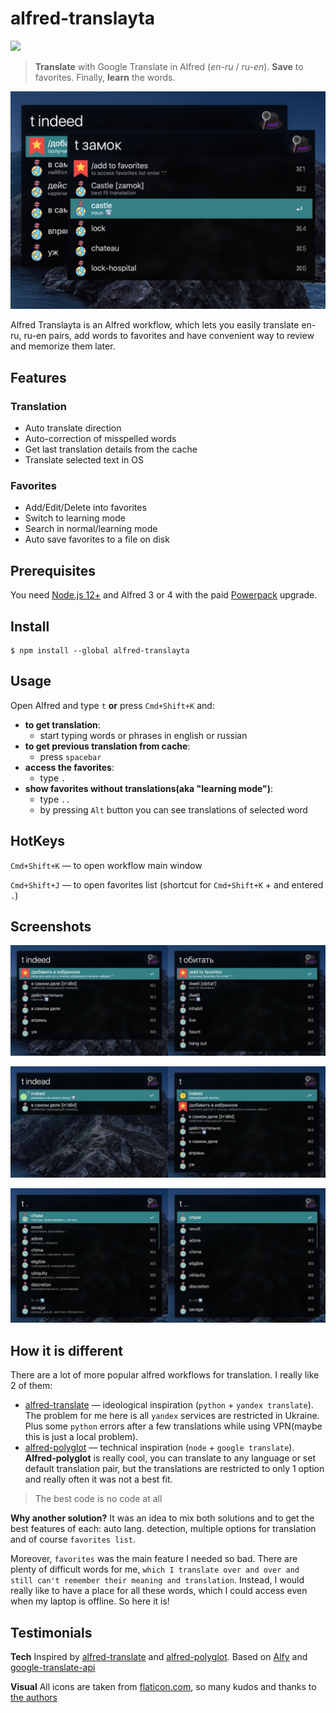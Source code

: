 # alfred-translayta

<a src="https://www.npmjs.com/package/alfred-translayta"><img src="https://img.shields.io/npm/v/alfred-translayta?color=yellow" /></a>


> **Translate** with Google Translate in Alfred (*en-ru* / *ru-en*). **Save** to favorites. Finally, **learn** the words.

![](screenshots/dir.jpg)

Alfred Translayta is an Alfred workflow, which lets you easily translate en-ru, ru-en pairs, add words to favorites and have convenient way to review and memorize them later.

## Features
### Translation
* Auto translate direction
* Auto-correction of misspelled words 
* Get last translation details from the cache
* Translate selected text in OS

### Favorites 
* Add/Edit/Delete into favorites
* Switch to learning mode
* Search in normal/learning mode 
* Auto save favorites to a file on disk

## Prerequisites
You need [Node.js 12+](https://nodejs.org) and Alfred 3 or 4 with the paid [Powerpack](https://www.alfredapp.com/powerpack/) upgrade.

## Install
```
$ npm install --global alfred-translayta
```

## Usage

Open Alfred and type `t` **or** press `Cmd+Shift+K` and:
* **to get translation**:  
  - start typing words or phrases in english or russian
* **to get previous translation from cache**: 
  - press `spacebar`
* **access the favorites**: 
  - type `.`
* **show favorites without translations(aka "learning mode")**: 
  - type `..`
  - by pressing `Alt` button you can see translations of selected word

## HotKeys

`Cmd+Shift+K` — to open workflow main window

`Cmd+Shift+J` — to open favorites list (shortcut for `Cmd+Shift+K` + and entered `.`)


## Screenshots

![](screenshots/direction.jpg)

![](screenshots/previous-and-autocorrection.jpg)

![](screenshots/learning-mode.jpg)

## How it is different
There are a lot of more popular alfred workflows for translation.
I really like 2 of them:
* [alfred-translate](https://github.com/podgorniy/alfred-translate) — ideological inspiration (`python` + `yandex translate`). The problem for me here is all `yandex` services are restricted in Ukraine. Plus some `python` errors after a few translations while using VPN(maybe this is just a local problem).
* [alfred-polyglot](https://github.com/nikersify/alfred-polyglot) — technical inspiration (`node` + `google translate`). **Alfred-polyglot** is really cool, you can translate to any language or set default translation pair, but the translations are restricted to only 1 option and really often it was not a best fit.

> The best code is no code at all

**Why another solution?** It was an idea to mix both solutions and to get the best features of each: auto lang. detection, multiple options for translation and of course `favorites list`.

Moreover, `favorites` was the main feature I needed so bad. There are plenty of difficult words for me, `which I translate over and over and still can't remember their meaning and translation`. Instead, I would really like to have a place for all these words, which I could access even when my laptop is offline. So here it is!

## Testimonials

**Tech**
Inspired by [alfred-translate](https://github.com/podgorniy/alfred-translate) and [alfred-polyglot](https://github.com/nikersify/alfred-polyglot).
Based on [Alfy](https://github.com/sindresorhus/alfy) and [google-translate-api](https://github.com/vitalets/google-translate-api) 

**Visual** 
All icons are taken from [flaticon.com](https://www.flaticon.com/), so many kudos and thanks to [the authors](/icons/testimonials.md)

